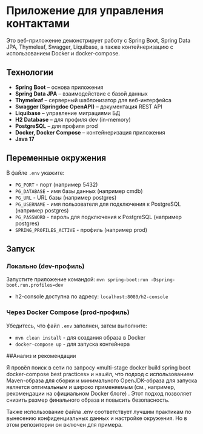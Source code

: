 # Приложение для управления контактами

Это веб-приложение демонстрирует работу с Spring Boot, Spring Data JPA, Thymeleaf, Swagger, Liquibase, а также контейнеризацию с использованием Docker и docker-compose.

## Технологии

- **Spring Boot** – основа приложения
- **Spring Data JPA** – взаимодействие с базой данных
- **Thymeleaf** – серверный шаблонизатор для веб-интерфейса
- **Swagger (Springdoc OpenAPI)** – документация REST API
- **Liquibase** – управление миграциями БД
- **H2 Database** – для профиля dev (in-memory)
- **PostgreSQL** – для профиля prod
- **Docker, Docker Compose** – контейнеризация приложения
- **Java 17**

## Переменные окружения
В файле `.env` укажите:
- `PG_PORT` - порт (например 5432)
- `PG_DATABASE` - имя базы данных (например cmdb)
- `PG_URL` - URL базы (например postgres)
- `PG_USERNAME` - имя пользователя для подключения к PostgreSQL (например postgres)
- `PG_PASSWORD` - пароль для подключения к PostgreSQL (например postgres)
- `SPRING_PROFILES_ACTIVE` - профиль (например prod)

## Запуск
### Локально (dev-профиль)
Запустите приложение командой:
`mvn spring-boot:run -Dspring-boot.run.profiles=dev`
- h2-console доступна по адресу: `localhost:8080/h2-console`

### Через Docker Compose (prod-профиль)
Убедитесь, что файл `.env` заполнен, затем выполните:
- `mvn clean install` - для создания образа в Docker
- `docker-compose up` - для запуска контейнера

##Анализ и рекомендации

Я провёл поиск в сети по запросу «multi-stage docker build spring boot docker-compose best practices» и нашёл, что подход с использованием Maven-образа для сборки и минимального OpenJDK-образа для запуска является оптимальным и широко применяемым (см., например, рекомендации на официальном Docker блоге) . Этот подход позволяет снизить размер финального образа и повысить безопасность.

Также использование файла .env соответствует лучшим практикам по вынесению конфиденциальных данных и настройке окружения. Но в этом репозитории он включен для примера.